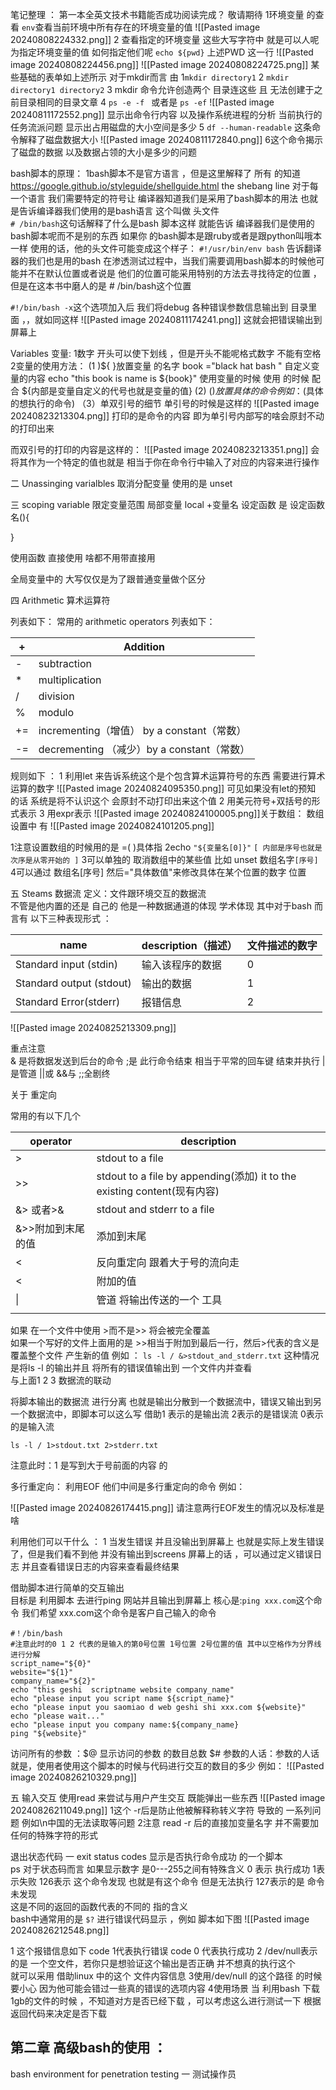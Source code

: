 笔记整理 ：
第一本全英文技术书籍能否成功阅读完成？ 敬请期待 
1环境变量 的查看
`env`查看当前环境中所有存在的环境变量的值
![[Pasted image 20240808224332.png]]
2 查看指定的环境变量
这些大写字符中 就是可以人呢为指定环境变量的值  如何指定他们呢 
`echo ${pwd}` 上述PWD 这一行 
![[Pasted image 20240808224456.png]]
![[Pasted image 20240808224725.png]]
某些基础的表单如上述所示 
对于mkdir而言 由 
1`mkdir directory1`
2 `mkdir directory1 directory2`
3 mkdir 命令允许创造两个 目录连这些  且 无法创建于之前目录相同的目录文章
4 `ps -e -f ` 或者是 `ps -ef`
![[Pasted image 20240811172552.png]]
显示出命令行内容  以及操作系统进程的分析   当前执行的任务流派问题
显示出占用磁盘的大小空间是多少
5 `df --human-readable`
这条命令解释了磁盘数据大小
![[Pasted image 20240811172840.png]]
6这个命令揭示了磁盘的数据 以及数据占领的大小是多少的问题 

bash脚本的原理：
1bash脚本不是官方语言 ，但是这里解释了 所有 的知道 https://google.github.io/styleguide/shellguide.html
the shebang line 
对于每一个语言 我们需要特定的符号让 编译器知道我们是采用了bash脚本的用法 也就是告诉编译器我们使用的是bash语言 
这个叫做 头文件  
`# /bin/bash`这句话解释了什么是bash 脚本这样 就能告诉 编译器我们是使用的bash脚本呢而不是别的东西 
如果你 的bash脚本是跟ruby或者是跟python叫哦本 一样 使用的话，他的头文件可能变成这个样子：
`#!/usr/bin/env bash`
告诉翻译器的我们也是用的bash
在渗透测试过程中，当我们需要调用bash脚本的时候他可能并不在默认位置或者说是 他们的位置可能采用特别的方法去寻找待定的位置 ，但是在这本书中磨人的是  # /bin/bash这个位置 

`#!/bin/bash -x`这个选项加入后  我们将debug 各种错误参数信息输出到 目录里面 ，，就如同这样
![[Pasted image 20240811174241.png]]
这就会把错误输出到屏幕上 

Variables 变量:
1数字  开头可以使下划线 ，但是开头不能呢格式数字 不能有空格
2变量的使用方法：
  (1 )${ }放置变量 的名字
  book ="black hat bash "
  自定义变量的内容
  echo "this book is name is ${book}"
  使用变量的时候  使用 的时候 配合 ${内部是变量自定义的代号也就是变量的值}
  (2) $( )放置具体的命令
  例如：$(具体的想执行的命令)
（3）单双引号的细节
单引号的时候是这样的
![[Pasted image 20240823213304.png]]
打印的是命令的内容 即为单引号内部写的啥会原封不动的打印出来

而双引号的打印的内容是这样的：
![[Pasted image 20240823213351.png]]
会将其作为一个特定的值也就是 相当于你在命令行中输入了对应的内容来进行操作 

二  Unassinging varialbles
取消分配变量
使用的是 unset

三 scoping variable  限定变量范围
局部变量 local +变量名 
设定函数 是 
设定函数名(){

}

使用函数 直接使用 啥都不用带直接用 

全局变量中的 大写仅仅是为了跟普通变量做个区分

四 Arithmetic  算术运算符 

列表如下：
常用的 arithmetic operators 列表如下：

| +   | Addition                           |
| --- | ---------------------------------- |
| -   | subtraction                        |
| *   | multiplication                     |
| /   | division                           |
| %   | modulo                             |
| +=  | incrementing（增值） by a constant（常数） |
| -=  | decrementing （减少）by a constant（常数） |
规则如下 ：
1 利用let 来告诉系统这个是个包含算术运算符号的东西 需要进行算术运算的数字 
![[Pasted image 20240824095350.png]]
可见如果没有let的预知 的话  系统是将不认识这个 会原封不动打印出来这个值 
2 用美元符号+双括号的形式表示 
3 用expr表示 
![[Pasted image 20240824100005.png]]关于数组：
数组设置中 有
![[Pasted image 20240824101205.png]]

1注意设置数组的时候用的是 =( )具体指
2echo `"${变量名[0]}"`  `[ 内部是序号也就是次序是从零开始的 ]`
3可以单独的 取消数组中的某些值 比如 unset 数组名字`[序号]`
4可以通过 数组名[序号] 然后="具体数值"来修改具体在某个位置的数字 位置 

五 Steams 数据流
定义：文件跟环境交互的数据流  
不管是他内置的还是 自己的  他是一种数据通道的体现 学术体现 
其中对于bash 而言有 以下三种表现形式 ：

| name                     | description（描述） | 文件描述的数字 |
| ------------------------ | --------------- | ------- |
| Standard input (stdin)   | 输入该程序的数据        | 0       |
| Standard output (stdout) | 输出的数据           | 1       |
| Standard Error(stderr)   | 报错信息            | 2       |

![[Pasted image 20240825213309.png]]

重点注意  
& 是将数据发送到后台的命令
;是 此行命令结束 相当于平常的回车键 结束并执行 
| 是管道 ||或
&&与 
;;全剧终 

关于 重定向 

常用的有以下几个 

| operator   | description                                                        |
| ---------- | ------------------------------------------------------------------ |
| >          | stdout to a file                                                   |
| >>         | stdout to a file by appending(添加) it to the existing content(现有内容) |
| &> 或者>&    | stdout and stderr to a file                                        |
| &>>附加到末尾的值 | 添加到末尾                                                              |
| <          | 反向重定向  跟着大于号的流向走                                                   |
| <          | 附加的值                                                               |
| \|         | 管道 将输出传送的一个 工具                                                     |
|            |                                                                    |
如果 在一个文件中使用 >而不是>> 将会被完全覆盖  
如果一个写好的文件上面用的是 >>相当于附加到最后一行，然后>代表的含义是覆盖整个文件 产生新的值
例如 ：
`ls -l / &>stdout_and_stderr.txt`
这种情况是将ls -l 的输出并且 将所有的错误值输出到 一个文件内并查看  
与上面1 2 3 数据流的联动 

将脚本输出的数据流 进行分离 也就是输出分散到一个数据流中，错误又输出到另一个数据流中，即脚本可以这么写 借助1 表示的是输出流 2表示的是错误流  0表示的是输入流

`ls -l / 1>stdout.txt 2>stderr.txt`

注意此时：1 是写到大于号前面的内容 的 

多行重定向：
利用EOF   他们中间是多行重定向的命令 
例如：

![[Pasted image 20240826174415.png]]
请注意两行EOF发生的情况以及标准是啥 



利用他们可以干什么  ：
1 当发生错误 并且没输出到屏幕上 也就是实际上发生错误了，但是我们看不到他
并没有输出到screens 屏幕上的话 ，可以通过定义错误日志 并且查看错误日志的内容来查看最终结果 


借助脚本进行简单的交互输出  
目标是 利用脚本 去进行ping 网站并且输出到屏幕上 
	核心是:`ping xxx.com`这个命令 
	我们希望 xxx.com这个命令是客户自己输入的命令  
```
#！/bin/bash
#注意此时的0 1 2 代表的是输入的第0号位置 1号位置 2号位置的值 其中以空格作为分界线进行分解
script_name="${0}"
website="${1}"
company_name="${2}"
echo "this geshi  scriptname website company_name"
echo "please input you script name ${script_name}"
echo "please input you saomiao d web geshi shi xxx.com ${website}"
echo "please wait..."
echo "please input you company name:${company_name}
ping "${website}"
```
访问所有的参数 ：$@   显示访问的参数 的数目总数 $#
参数的人话：参数的人话就是，使用者使用这个脚本的时候与代码进行交互的数目的多少 
例如：
![[Pasted image 20240826210329.png]]


五 输入交互
使用read 来尝试与用户产生交互 既能弹出一些东西 
![[Pasted image 20240826211049.png]]
1这个 -r后是防止他被解释称转义字符 导致的  一系列问题 例如\\n中国的无法读取等问题 
2注意 read -r 后的直接加变量名字 并不需要加任何的特殊字符的形式

退出状态代码 
一 exit status codes
显示是否执行命令成功  的一个脚本   
ps 对于状态码而言  如果显示数字 是0---255之间有特殊含义 
0 表示 执行成功
1表示失败 
126表示 这个命令发现 也就是有这个命令 但是无法执行 
127表示的是 命令未发现     
这是不同的返回的函数代表的不同的 指的含义  
bash中通常用的是 `$?`
进行错误代码显示  ，例如 脚本如下图
![[Pasted image 20240826212548.png]]

1 这个报错信息如下   code 1代表执行错误    code 0 代表执行成功 
2 /dev/null表示的是 一个空文件，若你只是想验证这个输出是否正确 并不想真的执行这个  
就可以采用 借助linux 中的这个 文件内容信息 
3使用/dev/null 的这个路径 的时候要小心 因为他可能会错过一些真的错误的选项内容 
4使用场景  当 利用bash 下载1gb的文件的时候 ，不知道对方是否已经下载 ，可以考虑这么进行测试一下 根据返回代码来决定是否下载

## 第二章 高级bash的使用 ：

bash environment for penetration testing
一 测试操作员 
